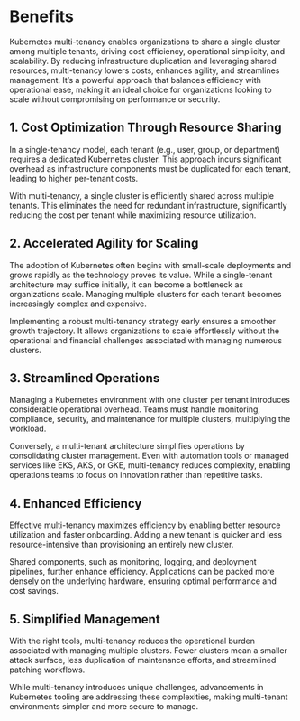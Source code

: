 # Benefits

Kubernetes multi-tenancy enables organizations to share a single cluster among multiple tenants, driving cost efficiency, operational simplicity, and scalability. By reducing infrastructure duplication and leveraging shared resources, multi-tenancy lowers costs, enhances agility, and streamlines management. It’s a powerful approach that balances efficiency with operational ease, making it an ideal choice for organizations looking to scale without compromising on performance or security.

## 1. Cost Optimization Through Resource Sharing

In a single-tenancy model, each tenant (e.g., user, group, or department) requires a dedicated Kubernetes cluster. This approach incurs significant overhead as infrastructure components must be duplicated for each tenant, leading to higher per-tenant costs.

With multi-tenancy, a single cluster is efficiently shared across multiple tenants. This eliminates the need for redundant infrastructure, significantly reducing the cost per tenant while maximizing resource utilization.

## 2. Accelerated Agility for Scaling

The adoption of Kubernetes often begins with small-scale deployments and grows rapidly as the technology proves its value. While a single-tenant architecture may suffice initially, it can become a bottleneck as organizations scale. Managing multiple clusters for each tenant becomes increasingly complex and expensive.

Implementing a robust multi-tenancy strategy early ensures a smoother growth trajectory. It allows organizations to scale effortlessly without the operational and financial challenges associated with managing numerous clusters.

## 3. Streamlined Operations

Managing a Kubernetes environment with one cluster per tenant introduces considerable operational overhead. Teams must handle monitoring, compliance, security, and maintenance for multiple clusters, multiplying the workload.

Conversely, a multi-tenant architecture simplifies operations by consolidating cluster management. Even with automation tools or managed services like EKS, AKS, or GKE, multi-tenancy reduces complexity, enabling operations teams to focus on innovation rather than repetitive tasks.

## 4. Enhanced Efficiency

Effective multi-tenancy maximizes efficiency by enabling better resource utilization and faster onboarding. Adding a new tenant is quicker and less resource-intensive than provisioning an entirely new cluster.

Shared components, such as monitoring, logging, and deployment pipelines, further enhance efficiency. Applications can be packed more densely on the underlying hardware, ensuring optimal performance and cost savings.

## 5. Simplified Management

With the right tools, multi-tenancy reduces the operational burden associated with managing multiple clusters. Fewer clusters mean a smaller attack surface, less duplication of maintenance efforts, and streamlined patching workflows.

While multi-tenancy introduces unique challenges, advancements in Kubernetes tooling are addressing these complexities, making multi-tenant environments simpler and more secure to manage.

